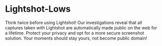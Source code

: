 # Lightshot-Lows
 Think twice before using Lightshot! Our investigations reveal that all captures taken with Lightshot are automatically made public on the web for a lifetime. Protect your privacy and opt for a more secure screenshot solution. Your moments should stay yours, not become public domain!
